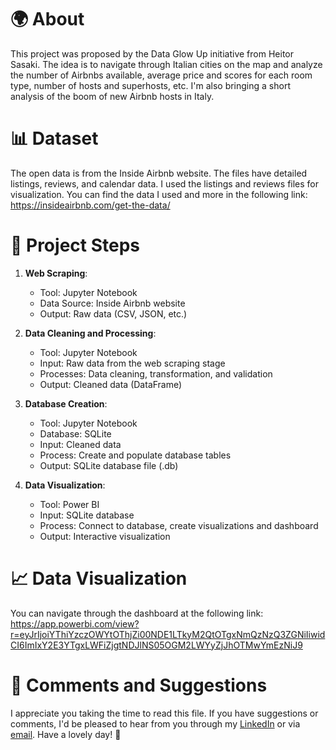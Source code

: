 # 🌍 About

This project was proposed by the Data Glow Up initiative from Heitor Sasaki. The idea is to navigate through Italian cities on the map and analyze the number of Airbnbs available, average price and scores for each room type, number of hosts and superhosts, etc. I'm also bringing a short analysis of the boom of new Airbnb hosts in Italy.

# 📊 Dataset

The open data is from the Inside Airbnb website. The files have detailed listings, reviews, and calendar data. I used the listings and reviews files for visualization. You can find the data I used and more in the following link: https://insideairbnb.com/get-the-data/

# 📝 Project Steps

1. **Web Scraping**:
    - Tool: Jupyter Notebook
    - Data Source: Inside Airbnb website
    - Output: Raw data (CSV, JSON, etc.)

2. **Data Cleaning and Processing**:
    - Tool: Jupyter Notebook
    - Input: Raw data from the web scraping stage
    - Processes: Data cleaning, transformation, and validation
    - Output: Cleaned data (DataFrame)

3. **Database Creation**:
    - Tool: Jupyter Notebook
    - Database: SQLite
    - Input: Cleaned data
    - Process: Create and populate database tables
    - Output: SQLite database file (.db)

4. **Data Visualization**:
    - Tool: Power BI
    - Input: SQLite database
    - Process: Connect to database, create visualizations and dashboard
    - Output: Interactive visualization

# 📈 Data Visualization

You can navigate through the dashboard at the following link: https://app.powerbi.com/view?r=eyJrIjoiYThiYzczOWYtOThjZi00NDE1LTkyM2QtOTgxNmQzNzQ3ZGNiIiwidCI6ImIxY2E3YTgxLWFiZjgtNDJlNS05OGM2LWYyZjJhOTMwYmEzNiJ9

# 💬 Comments and Suggestions

I appreciate you taking the time to read this file. If you have suggestions or comments, I'd be pleased to hear from you through my [LinkedIn](https://www.linkedin.com/in/giovales/) or via [email](mailto:giovannaluiza.vc@gmail.com). Have a lovely day! 🌸
